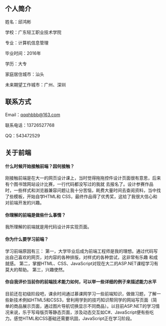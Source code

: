 ## 个人简介
姓名：邱鸿彬

学校：广东轻工职业技术学院

专业：计算机信息管理

毕业时间：2016年

学历：大专

家庭居住城市：汕头

未来期望工作城市：广州、深圳

## 联系方式
Email：qqqhbbb@163.com

联系电话：13726527768

QQ：543472529

## 关于前端
#### 什么时候开始接触前端？因何接触？

刚接触前端是在大一的网页设计课上，当时觉得拖拖控件设计页面很有意思，后来有个图书馆网站设计比赛，一行代码都没写过的我就
去报名了。设计参赛作品时，一些样式和浏览器兼容问题让我十分苦恼，耗费大量时间去查阅资料，当中找了些模板，开始自学HTML和
CSS，最终作品得了优秀奖，这给了我很大信心和对前端开发的兴趣。

#### 你理解的前端是做些什么事情？

我所理解的前端就是用代码设计并实现页面。

#### 你为什么要学习前端？

学习前端原因有三：
第一，大学毕业后成为前端工程师是我的理想。通过代码写出自己喜欢的网页，对内容的各种排版，对样式的各种尝试，这非常有乐趣
和成就感。
第二，掌握HTML、CSS、JavaScript对现在大二的ASP.NET课程学习有莫大的帮助。
第三，兴趣使然。

#### 你自我评价当前你的前端技术能力如何，可以举一些详细的例子来描述能力水平

目前还在初级阶段吧，课余时间通过慕课网学习一些前端知识，做做习题，了解一些新技术例如HTML5和CSS3，曾利用学到的技巧知识帮同学的网站写页面（简单的商品展示页面，通过图片导航切换显示不同商品）。以目前ASP.NET的学习情况来说，乐于写母版页等静态页面，涉及动态交互如C#、JavaScript便有些吃力。感觉HTML和CSS基础还需要巩固，JavaScript正在学习阶段。
